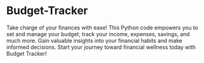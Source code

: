 # Budget-Tracker
Take charge of your finances with ease! This Python code empowers you to set and manage your budget, track your income, expenses, savings, and much more. Gain valuable insights into your financial habits and make informed decisions. Start your journey toward financial wellness today with Budget Tracker! 

